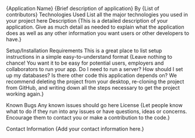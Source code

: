 {Application Name}
{Brief description of application}
By {List of contributors}
Technologies Used
List all
the major technologies
you used in your project
here
Description
{This is a detailed description of your application. Give as much detail as needed to explain what the application does as well as any other information you want users or other developers to have.}

Setup/Installation Requirements
This is a great place
to list setup instructions
in a simple
easy-to-understand
format
{Leave nothing to chance! You want it to be easy for potential users, employers and collaborators to run your app. Do I need to run a server? How should I set up my databases? Is there other code this application depends on? We recommend deleting the project from your desktop, re-cloning the project from GitHub, and writing down all the steps necessary to get the project working again.}

Known Bugs
Any known issues
should go here
License
{Let people know what to do if they run into any issues or have questions, ideas or concerns. Encourage them to contact you or make a contribution to the code.}

Contact Information
{Add your contact information here.}